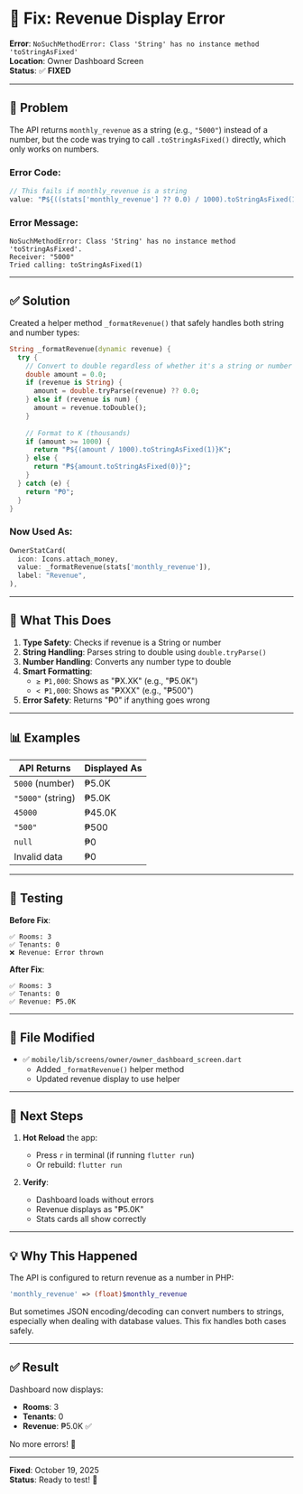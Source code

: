 # 🔧 Fix: Revenue Display Error

**Error**: `NoSuchMethodError: Class 'String' has no instance method 'toStringAsFixed'`  
**Location**: Owner Dashboard Screen  
**Status**: ✅ **FIXED**

---

## 🐛 Problem

The API returns `monthly_revenue` as a string (e.g., `"5000"`) instead of a number, but the code was trying to call `.toStringAsFixed()` directly, which only works on numbers.

### Error Code:
```dart
// This fails if monthly_revenue is a string
value: "₱${((stats['monthly_revenue'] ?? 0.0) / 1000).toStringAsFixed(1)}K"
```

### Error Message:
```
NoSuchMethodError: Class 'String' has no instance method 'toStringAsFixed'.
Receiver: "5000"
Tried calling: toStringAsFixed(1)
```

---

## ✅ Solution

Created a helper method `_formatRevenue()` that safely handles both string and number types:

```dart
String _formatRevenue(dynamic revenue) {
  try {
    // Convert to double regardless of whether it's a string or number
    double amount = 0.0;
    if (revenue is String) {
      amount = double.tryParse(revenue) ?? 0.0;
    } else if (revenue is num) {
      amount = revenue.toDouble();
    }
    
    // Format to K (thousands)
    if (amount >= 1000) {
      return "₱${(amount / 1000).toStringAsFixed(1)}K";
    } else {
      return "₱${amount.toStringAsFixed(0)}";
    }
  } catch (e) {
    return "₱0";
  }
}
```

### Now Used As:
```dart
OwnerStatCard(
  icon: Icons.attach_money,
  value: _formatRevenue(stats['monthly_revenue']),
  label: "Revenue",
),
```

---

## 🎯 What This Does

1. **Type Safety**: Checks if revenue is a String or number
2. **String Handling**: Parses string to double using `double.tryParse()`
3. **Number Handling**: Converts any number type to double
4. **Smart Formatting**:
   - `≥ ₱1,000`: Shows as "₱X.XK" (e.g., "₱5.0K")
   - `< ₱1,000`: Shows as "₱XXX" (e.g., "₱500")
5. **Error Safety**: Returns "₱0" if anything goes wrong

---

## 📊 Examples

| API Returns | Displayed As |
|-------------|--------------|
| `5000` (number) | ₱5.0K |
| `"5000"` (string) | ₱5.0K |
| `45000` | ₱45.0K |
| `"500"` | ₱500 |
| `null` | ₱0 |
| Invalid data | ₱0 |

---

## 🧪 Testing

**Before Fix**:
```
✅ Rooms: 3
✅ Tenants: 0
❌ Revenue: Error thrown
```

**After Fix**:
```
✅ Rooms: 3
✅ Tenants: 0
✅ Revenue: ₱5.0K
```

---

## 📁 File Modified

- ✅ `mobile/lib/screens/owner/owner_dashboard_screen.dart`
  - Added `_formatRevenue()` helper method
  - Updated revenue display to use helper

---

## 🚀 Next Steps

1. **Hot Reload** the app:
   - Press `r` in terminal (if running `flutter run`)
   - Or rebuild: `flutter run`

2. **Verify**:
   - Dashboard loads without errors
   - Revenue displays as "₱5.0K"
   - Stats cards all show correctly

---

## 💡 Why This Happened

The API is configured to return revenue as a number in PHP:

```php
'monthly_revenue' => (float)$monthly_revenue
```

But sometimes JSON encoding/decoding can convert numbers to strings, especially when dealing with database values. This fix handles both cases safely.

---

## ✅ Result

Dashboard now displays:
- **Rooms**: 3
- **Tenants**: 0  
- **Revenue**: ₱5.0K ✅

No more errors! 🎉

---

**Fixed**: October 19, 2025  
**Status**: Ready to test! 🚀
